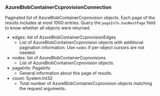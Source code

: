 ### AzureBlobContainerCcprovisionConnection
Paginated list of AzureBlobContainerCcprovision objects. Each page of the results includes at most 1000 entries. Query the `pageInfo.hasNextPage` field to know whether all objects were returned.

- edges: list of AzureBlobContainerCcprovisionEdges
  - List of AzureBlobContainerCcprovision objects with additional pagination information. Use `nodes` if per-object cursors are not needed.
- nodes: list of AzureBlobContainerCcprovisions
  - List of AzureBlobContainerCcprovision objects.
- pageInfo: PageInfo
  - General information about this page of results.
- count: System.Int32
  - Total number of AzureBlobContainerCcprovision objects matching the request arguments.
